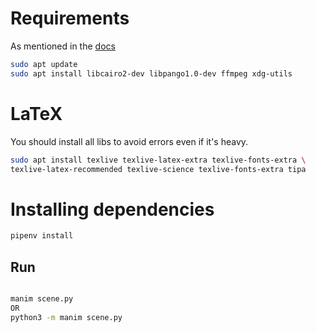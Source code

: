 # Requirements

As mentioned in the [docs](https://3b1b.github.io/manim/getting_started/installation.html)

```bash
sudo apt update
sudo apt install libcairo2-dev libpango1.0-dev ffmpeg xdg-utils

```

# LaTeX

You should install all libs to avoid errors even if it's heavy.

```bash
sudo apt install texlive texlive-latex-extra texlive-fonts-extra \
texlive-latex-recommended texlive-science texlive-fonts-extra tipa
```

# Installing dependencies

```bash
pipenv install
```

## Run

```bash

manim scene.py
OR
python3 -m manim scene.py
```
